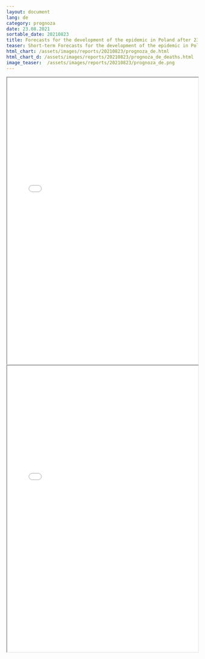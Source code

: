 ```yaml
---
layout: document
lang: de
category: prognoza
date: 23.08.2021
sortable_date: 20210823
title: Forecasts for the development of the epidemic in Poland after 23.08.2021 
teaser: Short-term Forecasts for the development of the epidemic in Poland.
html_chart: /assets/images/reports/20210823/prognoza_de.html
html_chart_d: /assets/images/reports/20210823/prognoza_de_deaths.html
image_teaser:  /assets/images/reports/20210823/prognoza_de.png
---
```


<div style="text-align: center" class="row 80%">
    <span class="image fit">
        <iframe src="{{ page.html_chart }}" alt="" style="width: 100%; height:54em;"></iframe>
    </span>
</div>


<div style="text-align: center" class="row 80%">
    <span class="image fit">
        <iframe src="{{ page.html_chart_d }}" alt="" style="width: 100%; height:54em;"></iframe>
    </span>
</div>
